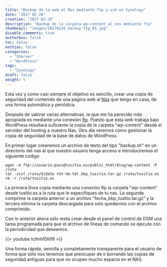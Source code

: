 ```yaml
---
title: "Backup de la web al Nas mediante ftp y ssh en Synology"
date: "2017-02-26"
creation: "2017-02-26"
description: "Backup de la carpeta wp-content al nas mediante ftp"
thumbnail: "images/20170226_backup_ftp_01.jpg"
disable_comments: true
authorbox: false
toc: false
mathjax: false
categories:
  - "Sherver"
  - "WordPress"
tags:
  - "Synology"
draft: false
weight: 5
---
```

Esta vez y como casi siempre el objetivo es sencillo, crear una copia de seguridad del contenido de una página web al [Nas][1] que tengo en casa, de una forma automática y periódica.

Después de valorar varias alternativas, la que me ha parecido más apropiada es mediante una conexión [ftp][2]. Puesto que esta web trabaja bajo WordPress resultará suficiente la copia de la carpeta "wp-content" desde el servidor del hosting a nuestro Nas. Otro día veremos como gestionar la copia de seguridad de la base de datos de WordPress.

En primer lugar crearemos un archivo de texto del tipo "backup.sh" en un directorio del nas al que nuestro usuario tenga acceso e introduciremos el siguiente código

```
wget -m ftp://usuario:pass@tusitio.es/public_html/blog/wp-content -P /ruta
tar -zcvf /ruta/$(date +%Y-%m-%d)_bkp_tusitio.tar.gz /ruta/tusitio.es
rm -r /ruta/tusitio.es
```

La primera línea copia mediante una conexión ftp la carpeta "wp-content" desde tusitio.es a la ruta que le especifiques de tu nas. La segunda comprime la carpeta anterior a un archivo "fecha\_bkp\_tusitio.tar.gz" y la tercera elimina la carpeta descargada para solo quedarnos con el archivo comprimido.

Con lo anterior ahora sólo resta crear desde el panel de control de DSM una tarea programada para que el archivo de líneas de comando se ejecute con la periodicidad que deseemos.

{{< youtube IcIhnV0Xif8 >}}
  
Una forma rápida, sencilla y completamente transparente para el usuario de forma que sólo nos tenemos que preocupar de ir borrando las copias de seguridad antiguas para que no ocupen mucho espacio en el NAS.

[1]: https://es.wikipedia.org/wiki/Almacenamiento_conectado_en_red
[2]: https://es.wikipedia.org/wiki/File_Transfer_Protocol